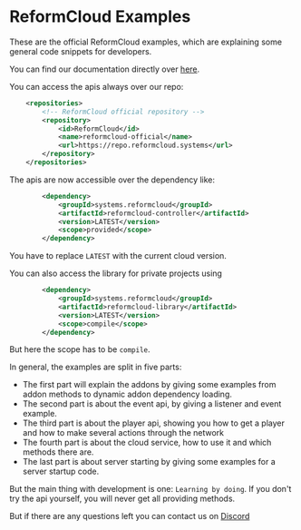 # ReformCloud Examples

These are the official ReformCloud examples, which are explaining some general code snippets for developers.

You can find our documentation directly over [here](https://docs.reformcloud.systems).

You can access the apis always over our repo:
```xml
    <repositories>
        <!-- ReformCloud official repository -->
        <repository>
            <id>ReformCloud</id>
            <name>reformcloud-official</name>
            <url>https://repo.reformcloud.systems</url>
        </repository>
    </repositories>
```

The apis are now accessible over the dependency like:
```xml
        <dependency>
            <groupId>systems.reformcloud</groupId>
            <artifactId>reformcloud-controller</artifactId>
            <version>LATEST</version>
            <scope>provided</scope>
        </dependency>
```

You have to replace `LATEST` with the current cloud version.

You can also access the library for private projects using
```xml
        <dependency>
            <groupId>systems.reformcloud</groupId>
            <artifactId>reformcloud-library</artifactId>
            <version>LATEST</version>
            <scope>compile</scope>
        </dependency>
```

But here the scope has to be `compile`.

In general, the examples are split in five parts:

- The first part will explain the addons by giving some examples from addon methods to dynamic addon dependency loading.
- The second part is about the event api, by giving a listener and event example.
- The third part is about the player api, showing you how to get a player and how to make several actions through the network
- The fourth part is about the cloud service, how to use it and which methods there are.
- The last part is about server starting by giving some examples for a server startup code.

But the main thing with development is one: `Learning by doing`. If you don't try the api yourself, you will never get all providing methods.

But if there are any questions left you can contact us on [Discord](https://discord.gg/uskXdVZ)